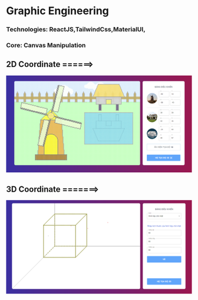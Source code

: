 # Graphic Engineering

### Technologies: ReactJS,TailwindCss,MaterialUI,

### Core: Canvas Manipulation

## 2D Coordinate ======>

![The San Juan Mountains are beautiful!](/public/2dCoordinate.png "San Juan Mountains")

## 3D Coordinate =======>

![The San Juan Mountains are beautiful!](/public/3dCoordiante.png "San Juan Mountains")
